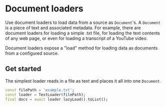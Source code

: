# Document loaders

Use document loaders to load data from a source as `Document`'s. A `Document` is
a piece of text and associated metadata. For example, there are document loaders
for loading a simple .txt file, for loading the text contents of any web page,
or even for loading a transcript of a YouTube video.

Document loaders expose a "load" method for loading data as documents from a
configured source.

## Get started

The simplest loader reads in a file as text and places it all into one 
`Document`.

```dart
const filePath = 'example.txt';
const loader = TextLoader(filePath);
final docs = await loader.lazyLoad().toList();
```
